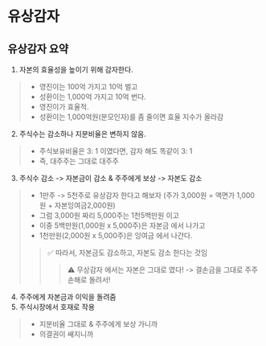 # 유상감자

## **유상감자 요약**

1. 자본의 효율성을 높이기 위해 감자한다. 

> * 영진이는 100억 가지고 10억 벌고
> * 성환이는 1,000억 가지고 10억 번다. 
> * 영진이가 효율적. 
> * 성환이는 1,000억원(분모인자)를 좀 줄이면 효율 지수가 올라감

2. 주식수는 감소하나 지분비율은 변하지 않음.

> * 주식보유비율은 3: 1 이였다면, 감자 해도 똑같이 3: 1 
> * 즉, 대주주는 그대로 대주주

3. 주식수 감소 -> 자본금이 감소 & 주주에게 보상 -> 자본도 감소

> * 1만주 -> 5천주로 유상감자 한다고 해보자 (주가 3,000원 = 액면가 1,000원 + 자본잉여금2,000원)
> * 그럼 3,000원 짜리 5,000주는 1천5백만원 이고
> * 이중 5백만원(1,000원 x 5,000주)은 자본금 에서 나가고
> * 1천만원(2,000원 x 5,000주)은 잉여금 에서 나간다.
>
> > ✅ 따라서, 자본금도 감소하고, 자본도 감소 한다는 것임
> >
> > > ⚠️ 무상감자 에서는 자본은 그대로 였다! -> 결손금을 그대로 주주손해로 돌려서!

4. 주주에게 자본금과 이익을 돌려줌
5. 주식시장에서 호재로 작용

> * 지분비율 그대로 & 주주에게 보상 가니까
> * 의결권이 쌔지니까

